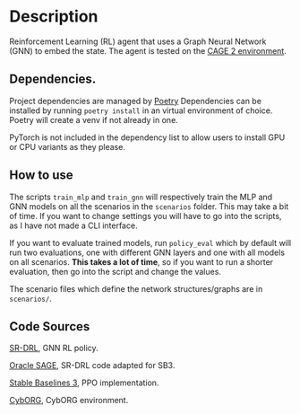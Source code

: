 # Description

Reinforcement Learning (RL) agent that uses a Graph Neural Network (GNN) to embed the state. The agent is tested on the [CAGE 2 environment](https://github.com/cage-challenge/cage-challenge-2).

## Dependencies.

Project dependencies are managed by [Poetry](https://python-poetry.org/)
Dependencies can be installed by running `poetry install` in an virtual environment of choice. Poetry will create a venv if not already in one.


PyTorch is not included in the dependency list to allow users to install GPU or CPU variants as they please. 

## How to use

The scripts `train_mlp` and `train_gnn` will respectively train the MLP and GNN models on all the scenarios in the `scenarios` folder. This may take a bit of time. If you want to change settings you will have to go into the scripts, as I have not made a CLI interface.

If you want to evaluate trained models, run `policy_eval` which by default will run two evaluations, one with different GNN layers and one with all models on all scenarios. **This takes a lot of time**, so if you want to run a shorter evaluation, then go into the script and change the values.

The scenario files which define the network structures/graphs are in `scenarios/`. 

## Code Sources

[SR-DRL](https://github.com/jaromiru/sr-drl), GNN RL policy.

[Oracle SAGE](https://github.com/AndrewPaulChester/oracle-sage), SR-DRL code adapted for SB3.

[Stable Baselines 3](https://github.com/DLR-RM/stable-baselines3), PPO implementation.

[CybORG](https://github.com/cage-challenge/CybORG), CybORG environment.
